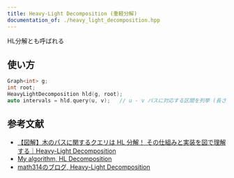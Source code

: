 ```yaml
---
title: Heavy-Light Decomposition (重軽分解)
documentation_of: ./heavy_light_decomposition.hpp
---
```


HL分解とも呼ばれる

## 使い方

```cpp
Graph<int> g;
int root;
HeavyLightDecomposition hld(g, root);
auto intervals = hld.query(u, v);   // u - v パスに対応する区間を列挙 (長さ 0 の場合もあり)
```

## 参考文献
- [【図解】木のパスに関するクエリは HL 分解！ その仕組みと実装を図で理解する｜Heavy-Light Decomposition](https://qiita.com/Pro_ktmr/items/4e1e051ea0561772afa3)
- [My algorithm, HL Decomposition](https://kopricky.github.io/code/DataStructure_OnGraph/hl_decomposition.html)
- [math314のブログ, Heavy-Light Decomposition](https://math314.hateblo.jp/entry/2014/06/24/220107)